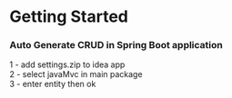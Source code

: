 # Getting Started

### Auto Generate CRUD in Spring Boot application

1 - add settings.zip to idea app </br>
2 - select javaMvc in main package </br>
3 - enter entity then ok
